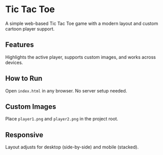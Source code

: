 # Tic Tac Toe

A simple web-based Tic Tac Toe game with a modern layout and custom cartoon player support.

## Features

Highlights the active player, supports custom images, and works across devices.

## How to Run

Open `index.html` in any browser. No server setup needed.

## Custom Images

Place `player1.png` and `player2.png` in the project root.

## Responsive

Layout adjusts for desktop (side-by-side) and mobile (stacked).
